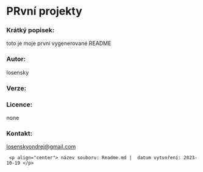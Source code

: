 
# **PRvní projekty** #
###  Krátký popisek: ###
toto je moje první vygenerované README 
###  **Autor:** ###
  losensky
      
### **Verze:** ###
  
      
###  **Licence:** ###
  none
      
### **Kontakt:** ###
  losenskyondrej@gmail.com


     <p align="center"> název souboru: Readme.md |  datum vytvoření: 2023-10-19 </p>